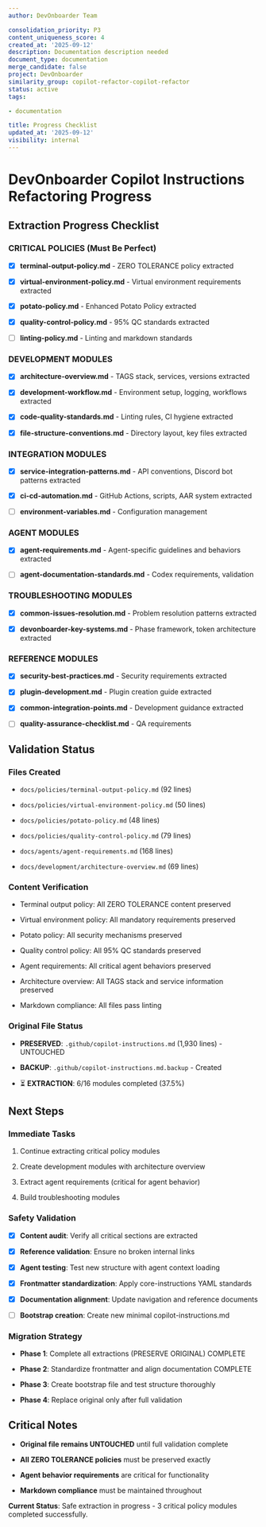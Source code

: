 ```yaml
---
author: DevOnboarder Team

consolidation_priority: P3
content_uniqueness_score: 4
created_at: '2025-09-12'
description: Documentation description needed
document_type: documentation
merge_candidate: false
project: DevOnboarder
similarity_group: copilot-refactor-copilot-refactor
status: active
tags:

- documentation

title: Progress Checklist
updated_at: '2025-09-12'
visibility: internal
---
```


# DevOnboarder Copilot Instructions Refactoring Progress

##  **Extraction Progress Checklist**

### **CRITICAL POLICIES (Must Be Perfect)**

- [x] **terminal-output-policy.md** - ZERO TOLERANCE policy extracted

- [x] **virtual-environment-policy.md** - Virtual environment requirements extracted

- [x] **potato-policy.md** - Enhanced Potato Policy extracted

- [x] **quality-control-policy.md** - 95% QC standards extracted

- [ ] **linting-policy.md** - Linting and markdown standards

### **DEVELOPMENT MODULES**

- [x] **architecture-overview.md** - TAGS stack, services, versions extracted

- [x] **development-workflow.md** - Environment setup, logging, workflows extracted

- [x] **code-quality-standards.md** - Linting rules, CI hygiene extracted

- [x] **file-structure-conventions.md** - Directory layout, key files extracted

### **INTEGRATION MODULES**

- [x] **service-integration-patterns.md** - API conventions, Discord bot patterns extracted

- [x] **ci-cd-automation.md** - GitHub Actions, scripts, AAR system extracted

- [ ] **environment-variables.md** - Configuration management

### **AGENT MODULES**

- [x] **agent-requirements.md** - Agent-specific guidelines and behaviors extracted

- [ ] **agent-documentation-standards.md** - Codex requirements, validation

### **TROUBLESHOOTING MODULES**

- [x] **common-issues-resolution.md** - Problem resolution patterns extracted

- [x] **devonboarder-key-systems.md** - Phase framework, token architecture extracted

### **REFERENCE MODULES**

- [x] **security-best-practices.md** - Security requirements extracted

- [x] **plugin-development.md** - Plugin creation guide extracted

- [x] **common-integration-points.md** - Development guidance extracted

- [ ] **quality-assurance-checklist.md** - QA requirements

##  **Validation Status**

### **Files Created**

-  `docs/policies/terminal-output-policy.md` (92 lines)

-  `docs/policies/virtual-environment-policy.md` (50 lines)

-  `docs/policies/potato-policy.md` (48 lines)

-  `docs/policies/quality-control-policy.md` (79 lines)

-  `docs/agents/agent-requirements.md` (168 lines)

-  `docs/development/architecture-overview.md` (69 lines)

### **Content Verification**

-  Terminal output policy: All ZERO TOLERANCE content preserved

-  Virtual environment policy: All mandatory requirements preserved

-  Potato policy: All security mechanisms preserved

-  Quality control policy: All 95% QC standards preserved

-  Agent requirements: All critical agent behaviors preserved

-  Architecture overview: All TAGS stack and service information preserved

-  Markdown compliance: All files pass linting

### **Original File Status**

-  **PRESERVED**: `.github/copilot-instructions.md` (1,930 lines) - UNTOUCHED

-  **BACKUP**: `.github/copilot-instructions.md.backup` - Created

- ⏳ **EXTRACTION**: 6/16 modules completed (37.5%)

##  **Next Steps**

### **Immediate Tasks**

1. Continue extracting critical policy modules

2. Create development modules with architecture overview

3. Extract agent requirements (critical for agent behavior)

4. Build troubleshooting modules

### **Safety Validation**

- [x] **Content audit**: Verify all critical sections are extracted 

- [x] **Reference validation**: Ensure no broken internal links 

- [x] **Agent testing**: Test new structure with agent context loading 

- [x] **Frontmatter standardization**: Apply core-instructions YAML standards 

- [x] **Documentation alignment**: Update navigation and reference documents 

- [ ] **Bootstrap creation**: Create new minimal copilot-instructions.md

### **Migration Strategy**

- **Phase 1**: Complete all extractions (PRESERVE ORIGINAL)  COMPLETE

- **Phase 2**: Standardize frontmatter and align documentation  COMPLETE

- **Phase 3**: Create bootstrap file and test structure thoroughly

- **Phase 4**: Replace original only after full validation

##  **Critical Notes**

- **Original file remains UNTOUCHED** until full validation complete

- **All ZERO TOLERANCE policies** must be preserved exactly

- **Agent behavior requirements** are critical for functionality

- **Markdown compliance** must be maintained throughout

**Current Status**: Safe extraction in progress - 3 critical policy modules completed successfully.
